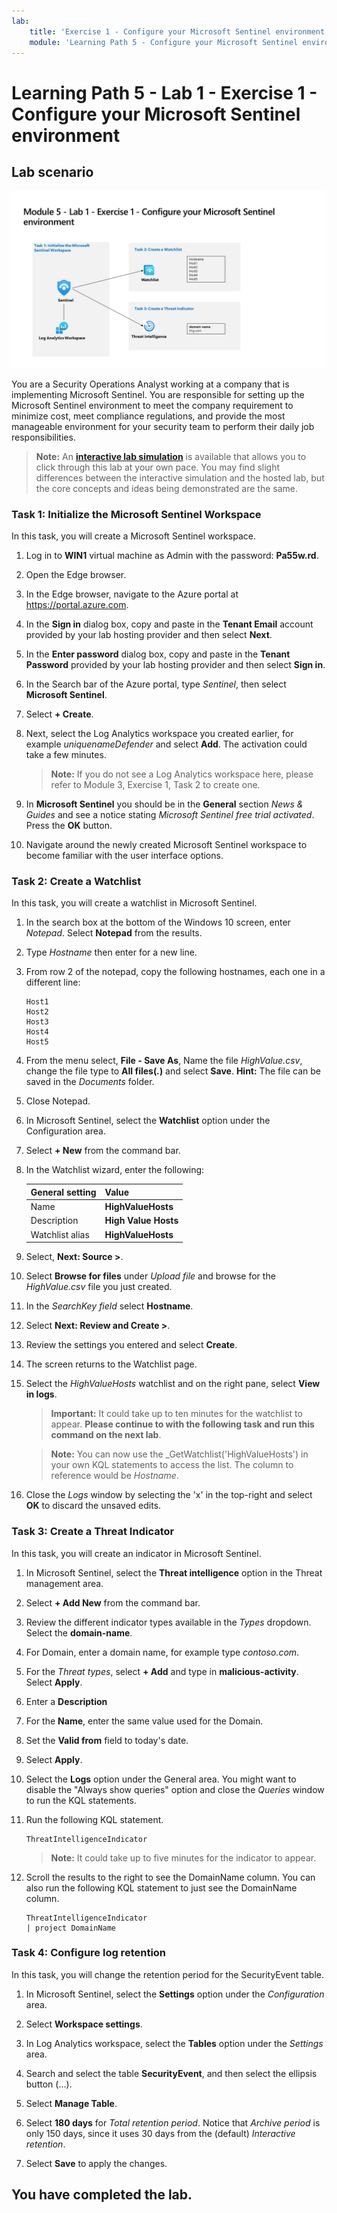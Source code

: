 ```yaml
---
lab:
    title: 'Exercise 1 - Configure your Microsoft Sentinel environment'
    module: 'Learning Path 5 - Configure your Microsoft Sentinel environment'
---
```


# Learning Path 5 - Lab 1 - Exercise 1 - Configure your Microsoft Sentinel environment

## Lab scenario

![Lab overview.](../Media/SC-200-Lab_Diagrams_Mod5_L1_Ex1.png)

You are a Security Operations Analyst working at a company that is implementing Microsoft Sentinel. You are responsible for setting up the Microsoft Sentinel environment to meet the company requirement to minimize cost, meet compliance regulations, and provide the most manageable environment for your security team to perform their daily job responsibilities.

>**Note:** An **[interactive lab simulation](https://mslabs.cloudguides.com/guides/SC-200%20Lab%20Simulation%20-%20Configure%20your%20Microsoft%20Sentinel%20environment)** is available that allows you to click through this lab at your own pace. You may find slight differences between the interactive simulation and the hosted lab, but the core concepts and ideas being demonstrated are the same. 


### Task 1: Initialize the Microsoft Sentinel Workspace

In this task, you will create a Microsoft Sentinel workspace.

1. Log in to **WIN1** virtual machine as Admin with the password: **Pa55w.rd**.  

1. Open the Edge browser.

1. In the Edge browser, navigate to the Azure portal at https://portal.azure.com.

1. In the **Sign in** dialog box, copy and paste in the **Tenant Email** account provided by your lab hosting provider and then select **Next**.

1. In the **Enter password** dialog box, copy and paste in the **Tenant Password** provided by your lab hosting provider and then select **Sign in**.

1. In the Search bar of the Azure portal, type *Sentinel*, then select **Microsoft Sentinel**.

1. Select **+ Create**.

1. Next, select the Log Analytics workspace you created earlier, for example *uniquenameDefender* and select **Add**. The activation could take a few minutes.

    >**Note:** If you do not see a Log Analytics workspace here, please refer to Module 3, Exercise 1, Task 2 to create one.

1. In **Microsoft Sentinel** you should be in the **General** section *News & Guides* and see a notice stating *Microsoft Sentinel free trial activated*. Press the **OK** button.

1. Navigate around the newly created Microsoft Sentinel workspace to become familiar with the user interface options.

### Task 2: Create a Watchlist

In this task, you will create a watchlist in Microsoft Sentinel.

1. In the search box at the bottom of the Windows 10 screen, enter *Notepad*. Select **Notepad** from the results.

1. Type *Hostname* then enter for a new line.

1. From row 2 of the notepad, copy the following hostnames, each one in a different line:

    ```Notepad
    Host1
    Host2
    Host3
    Host4
    Host5
    ```

1. From the menu select, **File - Save As**, Name the file *HighValue.csv*, change the file type to **All files(*.*)** and select **Save**. **Hint:** The file can be saved in the *Documents* folder.

1. Close Notepad.

1. In Microsoft Sentinel, select the **Watchlist** option under the Configuration area.

1. Select **+ New** from the command bar.

1. In the Watchlist wizard, enter the following:

    |General setting|Value|
    |---|---|
    |Name|**HighValueHosts**|
    |Description|**High Value Hosts**|
    |Watchlist alias|**HighValueHosts**|

1. Select, **Next: Source >**.

1. Select **Browse for files** under *Upload file* and browse for the *HighValue.csv* file you just created.

1. In the *SearchKey field* select **Hostname**.

1. Select **Next: Review and Create >**.

1. Review the settings you entered and select **Create**.

1. The screen returns to the Watchlist page.

1. Select the *HighValueHosts* watchlist and on the right pane, select **View in logs**.

    >**Important:** It could take up to ten minutes for the watchlist to appear. **Please continue to with the following task and run this command on the next lab**.
    
    >**Note:** You can now use the _GetWatchlist('HighValueHosts') in your own KQL statements to access the list. The column to reference would be *Hostname*.

1. Close the *Logs* window by selecting the 'x' in the top-right and select **OK** to discard the unsaved edits.


### Task 3: Create a Threat Indicator

In this task, you will create an indicator in Microsoft Sentinel.

1. In Microsoft Sentinel, select the **Threat intelligence** option in the Threat management area.

1. Select **+ Add New** from the command bar.

1. Review the different indicator types available in the *Types* dropdown. Select the **domain-name**. 

1. For Domain, enter a domain name, for example type *contoso.com*.

1. For the *Threat types*, select **+ Add** and type in **malicious-activity**. Select **Apply**.

1. Enter a **Description**

1. For the **Name**, enter the same value used for the Domain.

1. Set the **Valid from** field to today's date.

1. Select **Apply**.

1. Select the **Logs** option under the General area. You might want to disable the "Always show queries" option and close the *Queries* window to run the KQL statements.

1. Run the following KQL statement.

    ```KQL
    ThreatIntelligenceIndicator
    ```

    >**Note:** It could take up to five minutes for the indicator to appear.

1. Scroll the results to the right to see the DomainName column. You can also run the following KQL statement to just see the DomainName column. 

    ```KQL
    ThreatIntelligenceIndicator 
    | project DomainName
    ```


### Task 4: Configure log retention

In this task, you will change the retention period for the SecurityEvent table.

1. In Microsoft Sentinel, select the **Settings** option under the *Configuration* area.

1. Select **Workspace settings**.

1. In Log Analytics workspace, select the **Tables** option under the *Settings* area.

1. Search and select the table **SecurityEvent**, and then select the ellipsis button (...).

1. Select **Manage Table**.

1. Select **180 days** for *Total retention period*. Notice that *Archive period* is only 150 days, since it uses 30 days from the (default) *Interactive retention*.

1. Select **Save** to apply the changes.


## You have completed the lab.

